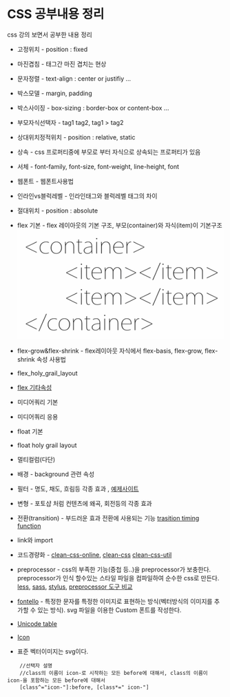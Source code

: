# CSS 공부내용 정리

css 강의 보면서 공부한 내용 정리  

* 고정위치 - position : fixed
* 마진겹침 - 태그간 마진 겹치는 현상
* 문자정렬 - text-align : center or justifiy ...
* 박스모델 - margin, padding
* 박스사이징 - box-sizing : border-box or content-box ...
* 부모자식선택자 - tag1 tag2, tag1 > tag2
* 상대위치정적위치 - position : relative, static
* 상속 - css 프로퍼티중에 부모로 부터 자식으로 상속되는 프로퍼티가 있음
* 서체 - font-family, font-size, font-weight, line-height, font
* 웹폰트 - 웹폰트사용법
* 인라인vs블럭레벨 - 인라인태그와 블럭레벨 태그의 차이
* 절대위치 - position : absolute
* flex 기본 - flex 레이아웃의 기본 구조, 부모(container)와 자식(item)이 기본구조
![flex layout](https://github.com/kiosk123/css_study/blob/master/flex%EB%A0%88%EC%9D%B4%EC%95%84%EC%9B%83%EA%B5%AC%EC%A1%B0.jpg?raw=true)
* flex-grow&flex-shrink - flex레이아웃 자식에서 flex-basis, flex-grow, flex-shrink 속성 사용법

* flex_holy_grail_layout
* [flex 기타속성](https://codepen.io/enxaneta/pen/adLPwv)
* 미디어쿼리 기본
* 미디어쿼리 응용
* float 기본
* float holy grail layout
* 멀티컬럼(다단)
* 배경 - background 관련 속성
* 필터 - 명도, 채도, 흐림등 각종 효과 , [예제사이트](https://codepen.io/search/pens?q=filter)
* 변형 - 포토샵 처럼 컨텐츠에 왜곡, 회전등의 각종 효과
* 전환(transition) - 부드러운 효과 전환에 사용되는 기능 [trasition timing function](https://matthewlein.com/tools/ceaser)
* link와 import
* 코드경량화 - [clean-css-online](http://adamburgess.github.io/clean-css-online/), [clean-css](https://github.com/jakubpawlowicz/clean-css) [clean-css-util](https://github.com/jakubpawlowicz/clean-css-cli)
* preprocessor - css의 부족한 기능(중첩 등..)을 preprocessor가 보충한다. preprocessor가 인식 할수있는 스타일 파일을 컴파일하여 순수한 css로 만든다.   
 [less](http://lesscss.org/), [sass](https://sass-lang.com/), [stylus](https://stylus-lang.com/), [preprocessor 도구 비교](https://csspre.com/compile/)
 * [fontello](http://fontello.com/) - 특정한 문자를 특정한 이미지로 표현하는 방식(벡터방식의 이미지를 추가할 수 있는 방식).  svg 파일을 이용한 Custom 폰트를 작성한다.
 * [Unicode table](https://unicode-table.com/en/)
 * [Icon](https://thenounproject.com/)
 * 표준 벡터이미지는 svg이다.

```
    //선택자 설명
    //class의 이름이 icon-로 시작하는 모든 before에 대해서, class의 이름이 icon-을 포함하는 모든 before에 대해서
    [class^="icon-"]:before, [class*=" icon-"]
```
